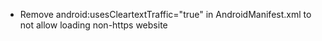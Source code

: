 - Remove android:usesCleartextTraffic="true" in AndroidManifest.xml to not allow loading non-https website
